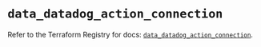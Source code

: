 # `data_datadog_action_connection`

Refer to the Terraform Registry for docs: [`data_datadog_action_connection`](https://registry.terraform.io/providers/datadog/datadog/3.77.0/docs/data-sources/action_connection).
